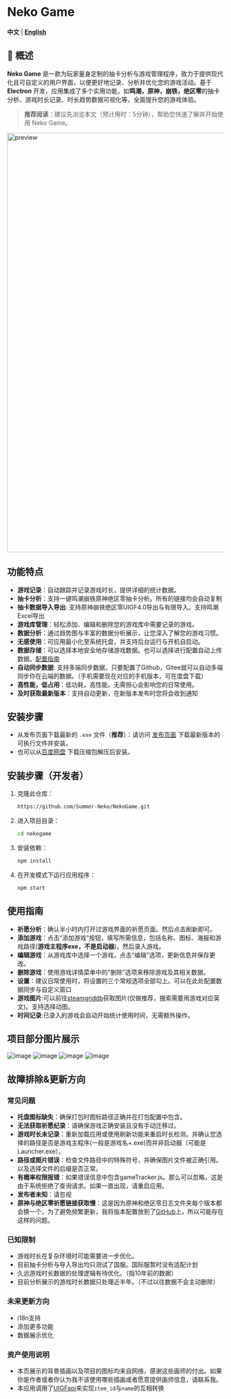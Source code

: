 # Neko Game

**中文** | **[English](README-en.md)**

## 📝 概述

**Neko Game** 是一款为玩家量身定制的抽卡分析与游戏管理程序，致力于提供现代化且可自定义的用户界面，以便更好地记录、分析并优化您的游戏活动。基于 **Electron** 开发，应用集成了多个实用功能，如**鸣潮，原神，崩铁，绝区零**的抽卡分析、游戏时长记录、时长趋势数据可视化等，全面提升您的游戏体验。

> **推荐阅读**：建议先浏览本文（预计用时：5分钟），帮助您快速了解并开始使用 Neko Game。

<img width="974" alt="preview" src="https://github.com/user-attachments/assets/02593354-a4c5-4a41-89fe-e0f51591fc13">

## 功能特点
- **游戏记录**：自动跟踪并记录游戏时长，提供详细的统计数据。
- **抽卡分析**：支持一键鸣潮崩铁原神绝区零抽卡分析。所有的链接均会自动复制
- **抽卡数据导入导出**: 支持原神崩铁绝区零UIGF4.0导出与有限导入。支持鸣潮Excel导出
- **游戏库管理**：轻松添加、编辑和删除您的游戏库中需要记录的游戏。
- **数据分析**：通过趋势图与丰富的数据分析展示，让您深入了解您的游戏习惯。
- **无感使用**：可应用最小化至系统托盘，并支持后台运行与开机自启动。
- **数据存储**：可以选择本地安全地存储游戏数据。也可以选择进行配置自动上传数据。[配置指南]([https://github.com/Summer-Neko/NekoGame/releases](https://gitee.com/sunmmerneko/utils/blob/master/info/infoTips.md))
- **自动同步数据**: 支持多端同步数据，只要配置了Github，Gitee就可以自动多端同步你在云端的数据。（手机需要现在对应的手机版本，可在度盘下载）
- **高性能，低占用**：低功耗，高性能。无需担心会影响您的日常使用。
- **及时获取最新版本**：支持自动更新，在新版本发布时您将会收到通知

## 安装步骤
- 从发布页面下载最新的 `.exe` 文件（__推荐__）：请访问 [发布页面](https://github.com/Summer-Neko/NekoGame/releases) 下载最新版本的可执行文件并安装。
- 也可以从[百度网盘](https://pan.baidu.com/s/13IdCeOVPxHfxVpq2vO_8kw?pwd=4l1a) 下载压缩包解压后安装。
   
## 安装步骤（开发者）
1. 克隆此仓库：
   ```bash
   https://github.com/Summer-Neko/NekoGame.git
   ```
2. 进入项目目录：
   ```bash
   cd nekogame
   ```
3. 安装依赖：
   ```bash
   npm install
   ```
4. 在开发模式下运行应用程序：
   ```bash
   npm start
   ```

## 使用指南
- **祈愿分析**：确认半小时内打开过游戏界面的祈愿页面。然后点击刷新即可。
- **添加游戏**：点击“添加游戏”按钮，填写所需信息，包括名称、图标、海报和游戏路径(__游戏主程序exe，不是启动器__)，然后录入游戏。
- **编辑游戏**：从游戏库中选择一个游戏，点击“编辑”选项，更新信息并保存更改。
- **删除游戏**：使用游戏详情菜单中的“删除”选项来移除游戏及其相关数据。
- **设置**：建议日常使用时，将设置的三个常规选项全部勾上。可以在此处配置数据同步与自定义窗口
- **游戏图片**:可以前往[steamgriddb](https://www.steamgriddb.com/)获取图片(仅做推荐，搜索需要用游戏对应英文)。支持选择动图。
- **时间记录**:已录入的游戏会自动开始统计使用时间，无需额外操作。

## 项目部分图片展示
![image](https://github.com/user-attachments/assets/f6dc59a2-a53b-48a4-8c42-cf5c92ca65f2)
![image](https://github.com/user-attachments/assets/8377ee8d-a7e2-4afa-b2ca-d4672d4d268e)
![image](https://github.com/user-attachments/assets/b38468b8-1dee-44ea-8948-8fb78e989989)
![image](https://github.com/user-attachments/assets/19805a17-c749-4c96-973c-49cd2c185a33)

## 故障排除&更新方向
### 常见问题
- **托盘图标缺失**：确保打包时图标路径正确并在打包配置中包含。
- **无法获取祈愿纪录**：请确保游戏正确安装且没有手动迁移过。
- **游戏时长未记录**：重新加载应用或使用刷新功能来重启时长检测。并确认您选择的路径是否是游戏主程序(一般是游戏名+.exe)而并非启动器（可能是Launcher.exe）。
- **路径或图片错误**：检查文件路径中的特殊符号，并确保图片文件被正确引用。以及选择文件的后缀是否正常。
- **有概率权限报错**：如果错误信息中包含gameTracker.js。那么可以忽略，这是由于系统拒绝了查询请求。如果一直出现，请重启应用。
- **发布者未知**：请忽视
- **原神与绝区零祈愿链接获取慢**：这是因为原神和绝区零日志文件夹每个版本都会换一个，为了避免频繁更新，我将版本配置放到了[GitHub](https://github.com/Summer-Neko/utils/blob/main/GetUrl/version-Genshin.json)上，所以可能存在这样的问题。
### 已知限制
- 游戏时长在复杂环境时可能需要进一步优化。
- 目前抽卡分析与导入导出均只测试了国服。国际服暂时没有适配计划
- 久远游戏时长数据的处理逻辑有待优化。（指10年前的数据）
- 目前分析展示的游戏时长数据只处理近半年。（不过以往数据不会主动删除）

### 未来更新方向
- i18n支持
- 添加更多功能
- 数据展示优化

### 资产使用说明
- 本页展示的背景插画以及项目的图标均来自网络，感谢这些画师的付出。如果你是作者或者你认为我不该使用哪些插画或者愿意提供画师信息，请联系我。
- 本应用调用了[UIGFapi](https://uigf.org/zh/api.html)来实现`item_id`与`name`的互相转换
